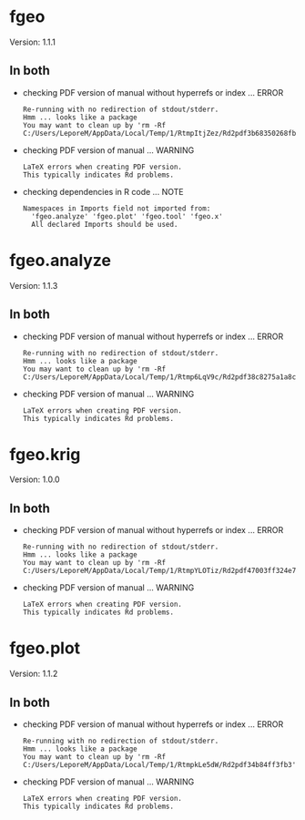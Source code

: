 # fgeo

Version: 1.1.1

## In both

*   checking PDF version of manual without hyperrefs or index ... ERROR
    ```
    Re-running with no redirection of stdout/stderr.
    Hmm ... looks like a package
    You may want to clean up by 'rm -Rf C:/Users/LeporeM/AppData/Local/Temp/1/RtmpItjZez/Rd2pdf3b68350268fb'
    ```

*   checking PDF version of manual ... WARNING
    ```
    LaTeX errors when creating PDF version.
    This typically indicates Rd problems.
    ```

*   checking dependencies in R code ... NOTE
    ```
    Namespaces in Imports field not imported from:
      'fgeo.analyze' 'fgeo.plot' 'fgeo.tool' 'fgeo.x'
      All declared Imports should be used.
    ```

# fgeo.analyze

Version: 1.1.3

## In both

*   checking PDF version of manual without hyperrefs or index ... ERROR
    ```
    Re-running with no redirection of stdout/stderr.
    Hmm ... looks like a package
    You may want to clean up by 'rm -Rf C:/Users/LeporeM/AppData/Local/Temp/1/Rtmp6LqV9c/Rd2pdf38c8275a1a8c'
    ```

*   checking PDF version of manual ... WARNING
    ```
    LaTeX errors when creating PDF version.
    This typically indicates Rd problems.
    ```

# fgeo.krig

Version: 1.0.0

## In both

*   checking PDF version of manual without hyperrefs or index ... ERROR
    ```
    Re-running with no redirection of stdout/stderr.
    Hmm ... looks like a package
    You may want to clean up by 'rm -Rf C:/Users/LeporeM/AppData/Local/Temp/1/RtmpYLOTiz/Rd2pdf47003ff324e7'
    ```

*   checking PDF version of manual ... WARNING
    ```
    LaTeX errors when creating PDF version.
    This typically indicates Rd problems.
    ```

# fgeo.plot

Version: 1.1.2

## In both

*   checking PDF version of manual without hyperrefs or index ... ERROR
    ```
    Re-running with no redirection of stdout/stderr.
    Hmm ... looks like a package
    You may want to clean up by 'rm -Rf C:/Users/LeporeM/AppData/Local/Temp/1/RtmpkLe5dW/Rd2pdf34b84ff3fb3'
    ```

*   checking PDF version of manual ... WARNING
    ```
    LaTeX errors when creating PDF version.
    This typically indicates Rd problems.
    ```

